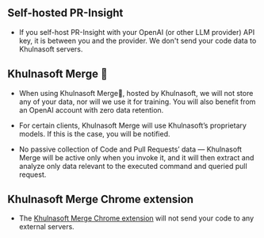 ## Self-hosted PR-Insight

- If you self-host PR-Insight with your OpenAI (or other LLM provider) API key, it is between you and the provider. We don't send your code data to Khulnasoft servers.

## Khulnasoft Merge 💎

- When using Khulnasoft Merge💎, hosted by Khulnasoft, we will not store any of your data, nor will we use it for training. You will also benefit from an OpenAI account with zero data retention.

- For certain clients, Khulnasoft Merge will use Khulnasoft’s proprietary models. If this is the case, you will be notified.

- No passive collection of Code and Pull Requests’ data — Khulnasoft Merge will be active only when you invoke it, and it will then extract and analyze only data relevant to the executed command and queried pull request.


## Khulnasoft Merge Chrome extension

- The [Khulnasoft Merge Chrome extension](https://chromewebstore.google.com/detail/pr-insight-chrome-extension/ephlnjeghhogofkifjloamocljapahnl) will not send your code to any external servers.
